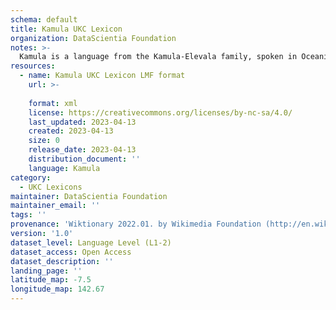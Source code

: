 ```yaml
---
schema: default
title: Kamula UKC Lexicon
organization: DataScientia Foundation
notes: >-
  Kamula is a language from the Kamula-Elevala family, spoken in Oceania. The UKC Lexicon of Kamula is represented as a lexico-semantic network. It consists of words, word senses, synsets, as well as sense-level and synset-level relationships.
resources:
  - name: Kamula UKC Lexicon LMF format
    url: >-
      
    format: xml
    license: https://creativecommons.org/licenses/by-nc-sa/4.0/
    last_updated: 2023-04-13
    created: 2023-04-13
    size: 0
    release_date: 2023-04-13
    distribution_document: ''
    language: Kamula
category:
  - UKC Lexicons
maintainer: DataScientia Foundation
maintainer_email: ''
tags: ''
provenance: 'Wiktionary 2022.01. by Wikimedia Foundation (http://en.wiktionary.org); Princeton WordNet 2.1 by Princeton University (https://wordnet.princeton.edu)'
version: '1.0'
dataset_level: Language Level (L1-2)
dataset_access: Open Access
dataset_description: ''
landing_page: ''
latitude_map: -7.5
longitude_map: 142.67
---
```

